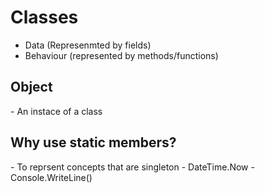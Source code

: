 ﻿<h1>Classes</h1>

- Data (Represenmted by fields)
- Behaviour (represented by methods/functions)

<h2>Object</h2>
- An instace of a class

<h2>Why use static members?</h2>
- To reprsent concepts that are singleton
- DateTime.Now
- Console.WriteLine()